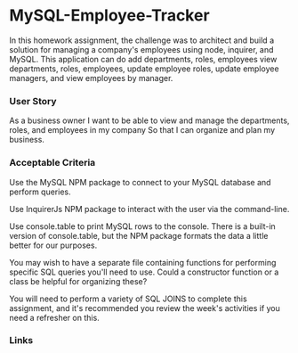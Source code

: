 # MySQL-Employee-Tracker

 In this homework assignment, the challenge was to architect and build a solution for managing a company's employees using node, inquirer, and MySQL.  This application can do add departments, roles, employees
 view departments, roles, employees, update employee roles, update employee managers, and view employees by manager.

 ### User Story

 As a business owner
 I want to be able to view and manage the departments, roles, and employees in my company
 So that I can organize and plan my business.

### Acceptable Criteria

Use the MySQL NPM package to connect to your MySQL database and perform queries.

Use InquirerJs NPM package to interact with the user via the command-line.

Use console.table to print MySQL rows to the console. There is a built-in version of console.table, but the NPM package formats the data a little better for our purposes.

You may wish to have a separate file containing functions for performing specific SQL queries you'll need to use. Could a constructor function or a class be helpful for organizing these?

You will need to perform a variety of SQL JOINS to complete this assignment, and it's recommended you review the week's activities if you need a refresher on this.

### Links

